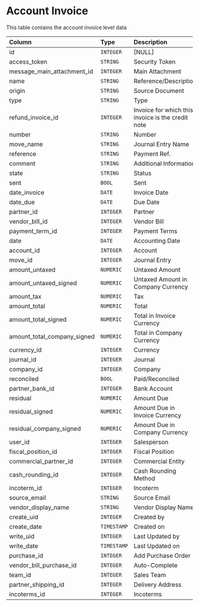 # Account Invoice

This table contains the account invoice level data

| Column | Type | Description |
| :--- | :--- | :--- |
| id | `INTEGER` | [NULL] |
| access_token | `STRING` | Security Token |
| message_main_attachment_id | `INTEGER` | Main Attachment |
| name | `STRING` | Reference/Description |
| origin | `STRING` | Source Document |
| type | `STRING` | Type |
| refund_invoice_id | `INTEGER` | Invoice for which this invoice is the credit note |
| number | `STRING` | Number |
| move_name | `STRING` | Journal Entry Name |
| reference | `STRING` | Payment Ref. |
| comment | `STRING` | Additional Information |
| state | `STRING` | Status |
| sent | `BOOL` | Sent |
| date_invoice | `DATE` | Invoice Date |
| date_due | `DATE` | Due Date |
| partner_id | `INTEGER` | Partner |
| vendor_bill_id | `INTEGER` | Vendor Bill |
| payment_term_id | `INTEGER` | Payment Terms |
| date | `DATE` | Accounting Date |
| account_id | `INTEGER` | Account |
| move_id | `INTEGER` | Journal Entry |
| amount_untaxed | `NUMERIC` | Untaxed Amount |
| amount_untaxed_signed | `NUMERIC` | Untaxed Amount in Company Currency |
| amount_tax | `NUMERIC` | Tax |
| amount_total | `NUMERIC` | Total |
| amount_total_signed | `NUMERIC` | Total in Invoice Currency |
| amount_total_company_signed | `NUMERIC` | Total in Company Currency |
| currency_id | `INTEGER` | Currency |
| journal_id | `INTEGER` | Journal |
| company_id | `INTEGER` | Company |
| reconciled | `BOOL` | Paid/Reconciled |
| partner_bank_id | `INTEGER` | Bank Account |
| residual | `NUMERIC` | Amount Due |
| residual_signed | `NUMERIC` | Amount Due in Invoice Currency |
| residual_company_signed | `NUMERIC` | Amount Due in Company Currency |
| user_id | `INTEGER` | Salesperson |
| fiscal_position_id | `INTEGER` | Fiscal Position |
| commercial_partner_id | `INTEGER` | Commercial Entity |
| cash_rounding_id | `INTEGER` | Cash Rounding Method |
| incoterm_id | `INTEGER` | Incoterm |
| source_email | `STRING` | Source Email |
| vendor_display_name | `STRING` | Vendor Display Name |
| create_uid | `INTEGER` | Created by |
| create_date | `TIMESTAMP` | Created on |
| write_uid | `INTEGER` | Last Updated by |
| write_date | `TIMESTAMP` | Last Updated on |
| purchase_id | `INTEGER` | Add Purchase Order |
| vendor_bill_purchase_id | `INTEGER` | Auto-Complete |
| team_id | `INTEGER` | Sales Team |
| partner_shipping_id | `INTEGER` | Delivery Address |
| incoterms_id | `INTEGER` | Incoterms |
